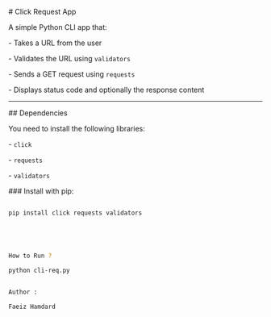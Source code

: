 \# Click Request App



A simple Python CLI app that:



\- Takes a URL from the user

\- Validates the URL using `validators`

\- Sends a GET request using `requests`

\- Displays status code and optionally the response content



---



\##  Dependencies



You need to install the following libraries:



\- `click`

\- `requests`

\- `validators`



\### Install with pip:



```bash

pip install click requests validators





How to Run ?

python cli-req.py


Author :

Faeiz Hamdard

